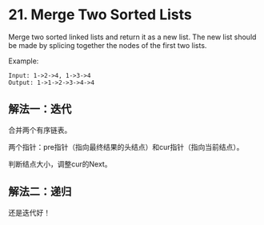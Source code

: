 # 21. Merge Two Sorted Lists
Merge two sorted linked lists and return it as a new list. The new list should be made by splicing together the nodes of the first two lists.

Example:
```
Input: 1->2->4, 1->3->4
Output: 1->1->2->3->4->4
```
## 解法一：迭代

合并两个有序链表。

两个指针：pre指针（指向最终结果的头结点）和cur指针（指向当前结点）。

判断结点大小，调整cur的Next。

## 解法二：递归

还是迭代好！